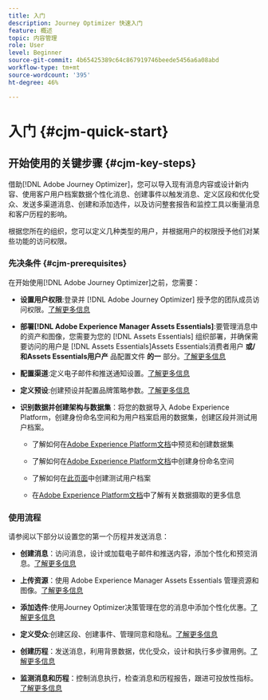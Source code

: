 ```yaml
---
title: 入门
description: Journey Optimizer 快速入门
feature: 概述
topic: 内容管理
role: User
level: Beginner
source-git-commit: 4b65425389c64c867919746beede5456a6a08abd
workflow-type: tm+mt
source-wordcount: '395'
ht-degree: 46%

---
```


# 入门 {#cjm-quick-start}

## 开始使用的关键步骤 {#cjm-key-steps}

借助[!DNL Adobe Journey Optimizer]，您可以导入现有消息内容或设计新内容、使用客户用户档案数据个性化消息、创建事件以触发消息、定义区段和优化受众、发送多渠道消息、创建和添加选件，以及访问整套报告和监控工具以衡量消息和客户历程的影响。

根据您所在的组织，您可以定义几种类型的用户，并根据用户的权限授予他们对某些功能的访问权限。

### 先决条件 {#cjm-prerequisites}

在开始使用[!DNL Adobe Journey Optimizer]之前，您需要：

* **设置用户权限**:登录并 [!DNL Adobe Journey Optimizer] 授予您的团队成员访问权限。[了解更多信息](../using/administration/permissions.md)

* **部署[!DNL Adobe Experience Manager Assets Essentials]**:要管理消息中的资产和图像，您需要为您的 [!DNL Assets Essentials] 组织部署，并确保需要访问的用户是 [!DNL Assets Essentials]Assets Essentials消费者用户 **或/和Assets Essentials用户产** 品配置文件 **的一** 部分。[了解更多信息](https://experienceleague.adobe.com/docs/experience-manager-assets-essentials/help/deploy-administer.html)

* **配置渠道**:定义电子邮件和推送通知设置。[了解更多信息](../using/configuration/get-started-configuration.md)

* **定义预设**:创建预设并配置品牌策略参数。[了解更多信息](../using/configuration/message-presets.md)

* **识别数据并创建架构与数据集**：将您的数据导入 Adobe Experience Platform，创建身份命名空间和为用户档案启用的数据集，创建区段并测试用户档案。

   * 了解如何在[Adobe Experience Platform文档](https://experienceleague.adobe.com/docs/experience-platform/catalog/datasets/user-guide.html?lang=zh-Hans)中预览和创建数据集

   * 了解如何在[Adobe Experience Platform文档](https://experienceleague.adobe.com/docs/experience-platform/identity/namespaces.html?lang=zh-Hans#manage-namespaces)中创建身份命名空间

   * 了解如何在[此页面](../using/building-journeys/creating-test-profiles.md)中创建测试用户档案

   * 在[Adobe Experience Platform文档](https://experienceleague.adobe.com/docs/experience-platform/ingestion/home.html?lang=zh-Hans)中了解有关数据摄取的更多信息


### 使用流程

请参阅以下部分以设置您的第一个历程并发送消息：

* **创建消息**：访问消息，设计或加载电子邮件和推送内容，添加个性化和预览消息。[了解更多信息](create-message.md)

* **上传资源**：使用 Adobe Experience Manager Assets Essentials 管理资源和图像。[了解更多信息](assets-essentials.md)

* **添加选件**:使用Journey Optimizer决策管理在您的消息中添加个性化优惠。[了解更多信息](../using/offers/get-started/starting-offer-decisioning.md)

* **定义受众**:创建区段、创建事件、管理同意和隐私。[了解更多信息](../using/segment/about-segments.md)

* **创建历程**：发送消息，利用背景数据，优化受众，设计和执行多步骤用例。[了解更多信息](building-journeys/journey.md)

* **监测消息和历程**：控制消息执行，检查消息和历程报告，跟进可投放性指标。[了解更多信息](message-monitoring.md)
